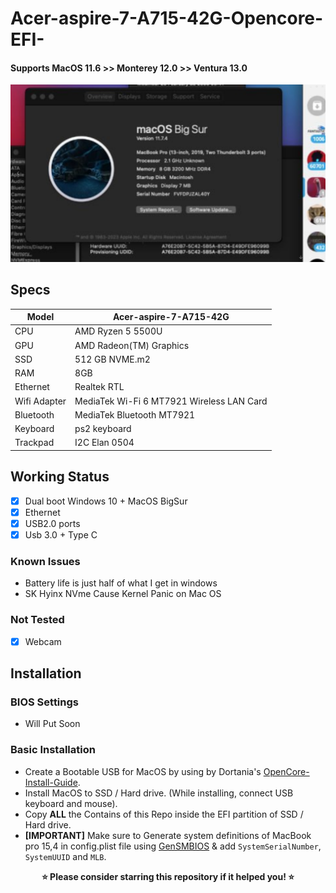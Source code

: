 # Acer-aspire-7-A715-42G-Opencore-EFI-

#### Supports MacOS 11.6 >> Monterey 12.0 >> Ventura 13.0

<p align="center">
  <img src="https://raw.githubusercontent.com/Chuthamani018/Acer-aspire-7-A715-42G-Opencore-EFI-/main/ScreenShot/Spec.png" alt="Specs">
</p>

## Specs

|Model|Acer-aspire-7-A715-42G|
|---|---|
|CPU|AMD Ryzen 5 5500U|
|GPU|AMD Radeon(TM) Graphics|
|SSD|512 GB NVME.m2|
|RAM|8GB|
|Ethernet|Realtek RTL|
|Wifi Adapter|MediaTek Wi-Fi 6 MT7921 Wireless LAN Card|
|Bluetooth|MediaTek Bluetooth MT7921|
|Keyboard|ps2 keyboard|
|Trackpad|I2C Elan 0504|

## Working Status

- [x] Dual boot Windows 10 + MacOS BigSur
- [x] Ethernet
- [x] USB2.0 ports
- [x] Usb 3.0 + Type C

 ### Known Issues
- Battery life is just half of what I get in windows 
- SK Hyinx NVme Cause Kernel Panic on Mac OS

### Not Tested

- [x] Webcam

## Installation 

### BIOS Settings

- Will Put Soon

###  Basic Installation

- Create a Bootable USB for MacOS by using by Dortania's [OpenCore-Install-Guide](https://dortania.github.io/OpenCore-Install-Guide/installer-guide/).
- Install MacOS to SSD / Hard drive. (While installing, connect USB keyboard and mouse).
- Copy **ALL** the Contains of this Repo inside the EFI partition of SSD / Hard drive.
- **[IMPORTANT]** Make sure to Generate system definitions of MacBook pro 15,4 in config.plist file using [GenSMBIOS](https://github.com/corpnewt/GenSMBIOS) & add `SystemSerialNumber`, `SystemUUID` and `MLB`.



<p align="center">
<b>⭐ Please consider starring this repository if it helped you! ⭐</b>
</p>
